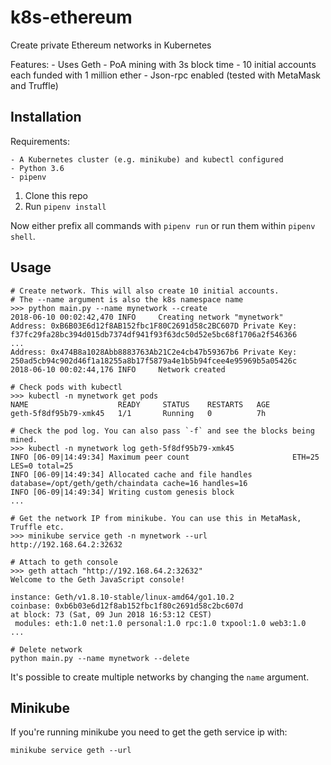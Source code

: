 k8s-ethereum
============

Create private Ethereum networks in Kubernetes

Features:
    - Uses Geth
    - PoA mining with 3s block time
    - 10 initial accounts each funded with 1 million ether
    - Json-rpc enabled (tested with MetaMask and Truffle)

Installation
------------

Requirements:

    - A Kubernetes cluster (e.g. minikube) and kubectl configured
    - Python 3.6
    - pipenv

1. Clone this repo
2. Run `pipenv install`

Now either prefix all commands with `pipenv run` or run them within `pipenv shell`.

Usage
-----

```
# Create network. This will also create 10 initial accounts.
# The --name argument is also the k8s namespace name
>>> python main.py --name mynetwork --create
2018-06-10 00:02:42,470 INFO     Creating network "mynetwork"
Address: 0xB6B03E6d12f8AB152fbc1F80C2691d58c2BC607D Private Key: f37fc29fa28bc394d015db7374df941f93f63dc50d52e5bc68f1706a2f546366
...
Address: 0x474B8a1028Abb8883763Ab21C2e4cb47b59367b6 Private Key: 250ad5cb94c902d46f1a18255a8b17f5879a4e1b5b94fcee4e95969b5a05426c
2018-06-10 00:02:44,176 INFO     Network created

# Check pods with kubectl
>>> kubectl -n mynetwork get pods
NAME                    READY     STATUS    RESTARTS   AGE
geth-5f8df95b79-xmk45   1/1       Running   0          7h

# Check the pod log. You can also pass `-f` and see the blocks being mined.
>>> kubectl -n mynetwork log geth-5f8df95b79-xmk45
INFO [06-09|14:49:34] Maximum peer count                       ETH=25 LES=0 total=25
INFO [06-09|14:49:34] Allocated cache and file handles         database=/opt/geth/geth/chaindata cache=16 handles=16
INFO [06-09|14:49:34] Writing custom genesis block 
...

# Get the network IP from minikube. You can use this in MetaMask, Truffle etc.
>>> minikube service geth -n mynetwork --url
http://192.168.64.2:32632

# Attach to geth console
>>> geth attach "http://192.168.64.2:32632"
Welcome to the Geth JavaScript console!

instance: Geth/v1.8.10-stable/linux-amd64/go1.10.2
coinbase: 0xb6b03e6d12f8ab152fbc1f80c2691d58c2bc607d
at block: 73 (Sat, 09 Jun 2018 16:53:12 CEST)
 modules: eth:1.0 net:1.0 personal:1.0 rpc:1.0 txpool:1.0 web3:1.0
...

# Delete network
python main.py --name mynetwork --delete
```

It's possible to create multiple networks by changing the `name` argument.

Minikube
--------

If you're running minikube you need to get the geth service ip with:

    minikube service geth --url
